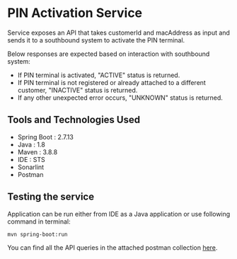 # PIN Activation Service
Service exposes an API that takes customerId and macAddress as input and sends it to a southbound system to activate the PIN terminal.

Below responses are expected based on interaction with southbound system:
- If PIN terminal is activated, "ACTIVE" status is returned.
- If PIN terminal is not registered or already attached to a different customer, "INACTIVE" status is returned.
- If any other unexpected error occurs, "UNKNOWN" status is returned.

## Tools and Technologies Used
- Spring Boot : 2.7.13
- Java : 1.8
- Maven : 3.8.8
- IDE : STS
- Sonarlint
- Postman

## Testing the service
Application can be run either from IDE as a Java application or use following command in terminal:
 ```sh
mvn spring-boot:run
```
You can find all the API queries in the attached postman collection [here](PinActivation.postman_collection.json).